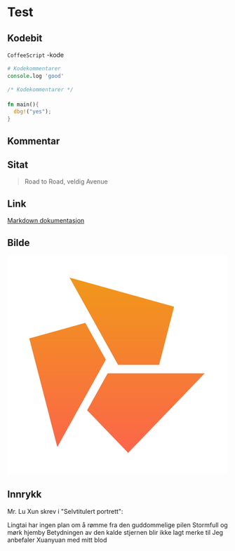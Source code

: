 [Markdown globale kommentarer]:#

# Test

## Kodebit

`CoffeeScript` -kode

```coffee
# Kodekommentarer
console.log 'good'


```

```rust
/* Kodekommentarer */

fn main(){
  dbg!("yes");
}
```

## Kommentar

<!-- HTML 注释 --> 

<!-- 多行注释 --> 

## Sitat

> Road to Road, veldig Avenue

## Link

[Markdown dokumentasjon](https://github.com/xxai-art/xxai-art-md)

## Bilde

![xxAI.Art Brand Identity](https://raw.githubusercontent.com/xxai-art/web/main/file/svg/logo.svg)

## Innrykk

Mr. Lu Xun skrev i "Selvtitulert portrett":

  Lingtai har ingen plan om å rømme fra den guddommelige pilen
  Stormfull og mørk hjemby
  Betydningen av den kalde stjernen blir ikke lagt merke til
  Jeg anbefaler Xuanyuan med mitt blod
